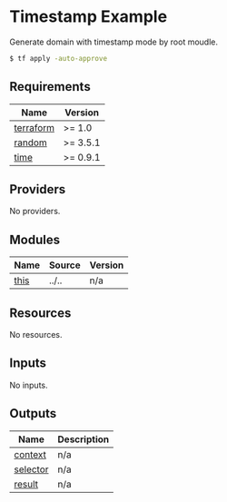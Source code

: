 # Timestamp Example

Generate domain with timestamp mode by root moudle.

```bash
$ tf apply -auto-approve
```

<!-- BEGIN_TF_DOCS -->
## Requirements

| Name | Version |
|------|---------|
| <a name="requirement_terraform"></a> [terraform](#requirement\_terraform) | >= 1.0 |
| <a name="requirement_random"></a> [random](#requirement\_random) | >= 3.5.1 |
| <a name="requirement_time"></a> [time](#requirement\_time) | >= 0.9.1 |

## Providers

No providers.

## Modules

| Name | Source | Version |
|------|--------|---------|
| <a name="module_this"></a> [this](#module\_this) | ../.. | n/a |

## Resources

No resources.

## Inputs

No inputs.

## Outputs

| Name | Description |
|------|-------------|
| <a name="output_context"></a> [context](#output\_context) | n/a |
| <a name="output_selector"></a> [selector](#output\_selector) | n/a |
| <a name="output_result"></a> [result](#output\_result) | n/a |
<!-- END_TF_DOCS -->
